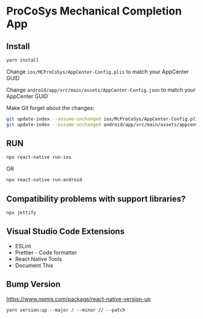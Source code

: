 # ProCoSys Mechanical Completion App

## Install
```bash
yarn install
```

Change `ios/MCProCoSys/AppCenter-Config.plis` to match your AppCenter GUID

Change `android/app/src/main/assets/AppCenter-Config.json` to match your AppCenter GUID

Make Git forget about the changes: 
```bash
git update-index --assume-unchanged ios/McProCoSys/AppCenter-Config.plist
git update-index --assume-unchanged android/app/src/main/assets/appcenter-config.json
```


## RUN
```bash
npx react-native run-ios
```
OR
```bash
npx react-native run-android
```

## Compatibility problems with support libraries? 
```bash
npx jettify
```

## Visual Studio Code Extensions

- ESLint
- Prettier - Code formatter
- React Native Tools
- Document This

## Bump Version

https://www.npmjs.com/package/react-native-version-up

`yarn version:up --major / --minor // --patch`


